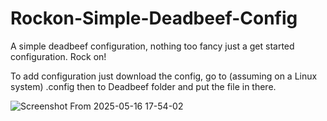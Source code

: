 # Rockon-Simple-Deadbeef-Config
A simple deadbeef configuration, nothing too fancy just a get started configuration. Rock on!

To add configuration just download the config, go to (assuming on a Linux system) .config then to Deadbeef folder and put the file in there.

![Screenshot From 2025-05-16 17-54-02](https://github.com/user-attachments/assets/b075745c-aa57-4788-8557-a3f8cfeb763e)
